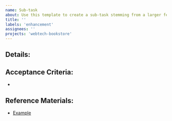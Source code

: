 ```yaml
---
name: Sub-task
about: Use this template to create a sub-task stemming from a larger feature request (parent task) to break down complex enhancements into smaller, manageable tasks.
title: ''
labels: 'enhancement'
assignees: ''
projects: 'webtech-bookstore'
---
```


## Details:

## Acceptance Criteria:
-

## Reference Materials:
- [Example](https://example.com)
